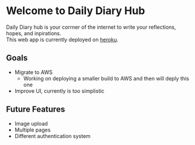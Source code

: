 # Welcome to Daily Diary Hub
Daily Diary hub is your corrner of the internet to write your reflections, hopes, and inpirations.  
This web app is currently deployed on [heroku](https://dailydiaryhub.herokuapp.com/).

## Goals
* Migrate to AWS
  * Working on deploying a smaller build to AWS and then will deply this one
* Improve UI, currently is too simplistic 


## Future Features
* Image upload
* Multiple pages
* Different authentication system
